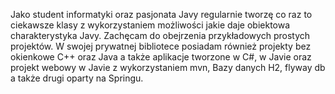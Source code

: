 Jako student informatyki oraz pasjonata Javy regularnie tworzę co raz to ciekawsze klasy z wykorzystaniem możliwości jakie daje obiektowa charakterystyka Javy. 
Zachęcam do obejrzenia przykładowych prostych projektów.
W swojej prywatnej bibliotece posiadam również projekty bez okienkowe C++ oraz Java a także aplikacje tworzone w C#, w Javie oraz projekt webowy w Javie z wykorzystaniem mvn, Bazy danych H2, flyway db a także drugi oparty na Springu.
